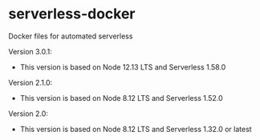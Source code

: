 # serverless-docker
Docker files for automated serverless

Version 3.0.1:
- This version is based on Node 12.13 LTS and Serverless 1.58.0

Version 2.1.0:
- This version is based on Node 8.12 LTS and Serverless 1.52.0

Version 2.0:
- This version is based on Node 8.12 LTS and Serverless 1.32.0 or latest
